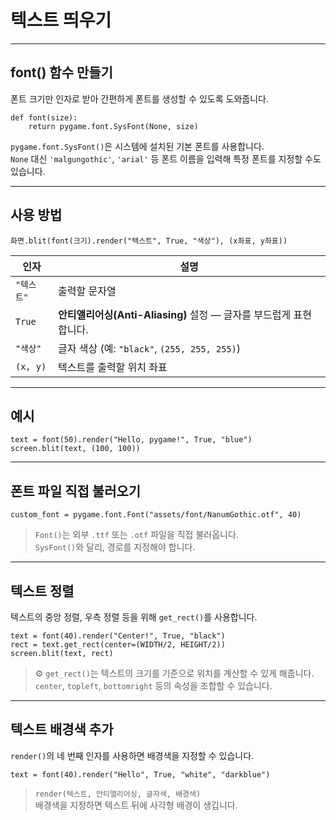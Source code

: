 # **텍스트 띄우기**

---

## <span class="title">font() 함수 만들기</span>

폰트 크기만 인자로 받아 간편하게 폰트를 생성할 수 있도록 도와줍니다.  

<pre><code><span class="b">def</span> <span class="f">font</span><span class="pf">(</span><span class="v">size</span><span class="pf">)</span>:
    <span class="k">return</span> <span class="l">pygame</span>.<span class="l">font</span>.<span class="f">SysFont</span><span class="pf">(</span><span class="b">None</span>, <span class="v">size</span><span class="pf">)</span></code></pre>

`pygame.font.SysFont()`은 시스템에 설치된 기본 폰트를 사용합니다.  
`None` 대신 `'malgungothic'`, `'arial'` 등 폰트 이름을 입력해 특정 폰트를 지정할 수도 있습니다.  

---

## <span class="title">사용 방법</span>

<pre><code><span class="v">화면</span>.<span class="f">blit</span><span class="pf">(</span><span class="f">font</span><span class="pg">(</span><span class="n">크기</span><span class="pg">)</span>.<span class="f">render</span><span class="pg">(</span><span class="s">"텍스트"</span>, <span class="b">True</span>, <span class="s">"색상"</span><span class="pg">)</span>, <span class="pg">(</span><span class="n">x좌표</span>, <span class="n">y좌표</span><span class="pg">)</span><span class="pf">)</span></code></pre>

| 인자 | 설명 |
|------|------|
| `"텍스트"` | 출력할 문자열 |
| `True` | **안티앨리어싱(Anti-Aliasing)** 설정 — 글자를 부드럽게 표현합니다. |
| `"색상"` | 글자 색상 (예: `"black"`, `(255, 255, 255)`) |
| `(x, y)` | 텍스트를 출력할 위치 좌표 |

---

## <span class="title">예시</span>

<pre><code><span class="v">text</span> = <span class="f">font</span><span class="pf">(</span><span class="n">50</span><span class="pf">)</span>.<span class="f">render</span><span class="pf">(</span><span class="s">"Hello, pygame!"</span>, <span class="b">True</span>, <span class="s">"blue"</span><span class="pf">)</span>
<span class="v">screen</span>.<span class="f">blit</span><span class="pf">(</span><span class="v">text</span>, <span class="pg">(</span><span class="n">100</span>, <span class="n">100</span><span class="pg">)</span><span class="pf">)</span></code></pre>

---

## <span class="title">폰트 파일 직접 불러오기</span>

<pre><code><span class="v">custom_font</span> = <span class="l">pygame</span>.<span class="l">font</span>.<span class="l">Font</span><span class="pf">(</span><span class="s">"assets/font/NanumGothic.otf"</span>, <span class="n">40</span><span class="pf">)</span></code></pre>

> `Font()`는 외부 `.ttf` 또는 `.otf` 파일을 직접 불러옵니다.  
> `SysFont()`와 달리, 경로를 지정해야 합니다.  

---

## <span class="title">텍스트 정렬</span>

텍스트의 중앙 정렬, 우측 정렬 등을 위해 `get_rect()`를 사용합니다.  

<pre><code><span class="v">text</span> = <span class="f">font</span><span class="pf">(</span><span class="n">40</span><span class="pf">)</span>.<span class="f">render</span><span class="pf">(</span><span class="s">"Center!"</span>, <span class="b">True</span>, <span class="s">"black"</span><span class="pf">)</span>
<span class="v">rect</span> = <span class="v">text</span>.<span class="f">get_rect</span><span class="pf">(</span><span class="v">center</span>=<span class="pg">(</span><span class="vb">WIDTH</span>/<span class="n">2</span>, <span class="vb">HEIGHT</span>/<span class="n">2</span><span class="pg">)</span><span class="pf">)</span>
<span class="v">screen</span>.<span class="f">blit</span><span class="pf">(</span><span class="v">text</span>, <span class="v">rect</span><span class="pf">)</span></code></pre>

> ⚙️ `get_rect()`는 텍스트의 크기를 기준으로 위치를 계산할 수 있게 해줍니다.  
> `center`, `topleft`, `bottomright` 등의 속성을 조합할 수 있습니다.  

---

## <span class="title">텍스트 배경색 추가</span>

`render()`의 네 번째 인자를 사용하면 배경색을 지정할 수 있습니다.  

<pre><code><span class="v">text</span> = <span class="f">font</span><span class="pf">(</span><span class="n">40</span><span class="pf">)</span>.<span class="f">render</span><span class="pf">(</span><span class="s">"Hello"</span>, <span class="b">True</span>, <span class="s">"white"</span>, <span class="s">"darkblue"</span><span class="pf">)</span></code></pre>

> `render(텍스트, 안티앨리어싱, 글자색, 배경색)`  
> 배경색을 지정하면 텍스트 뒤에 사각형 배경이 생깁니다.  
